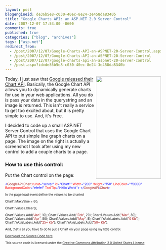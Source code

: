 ```yaml
---
layout: post
blogengineid: de36b5e8-c030-40ec-8e24-3e458da8340b
title: "Google Charts API: an ASP.NET 2.0 Server Control"
date: 2007-12-07 17:53:00 -0600
comments: true
published: true
categories: ["blog", "archives"]
tags: ["asp.net"]
redirect_from: 
  - /post/2007/12/07/Google-Charts-API-an-ASPNET-20-Server-Control.aspx
  - /post/2007/12/07/Google-Charts-API-an-ASPNET-20-Server-Control
  - /post/2007/12/07/google-charts-api-an-aspnet-20-server-control
  - /post.aspx?id=de36b5e8-c030-40ec-8e24-3e458da8340b
---
```

<!-- more -->

<img style="width: 210px; height: 331px;" src="http://pietschsoft.net/download/blog/1429/SimpleASPNETGoogleChartAPIControl.png" border="0" alt="" width="210" height="331" align="right" />Today, I just saw that <a href="http://code.google.com/apis/chart">Google released their Chart API</a>. Basically, the Google Chart API allows you to dynamically generate charts for use in your web applications. All you do is pass your data in the querystring and an image is returned. This isn't really a service to get too excited about, but it is pretty simple to use. And, it's Free.

I decided to code up a small ASP.NET Server Control that uses the Google Chart API to put simple line graph charts on a page. The image on the right is actually a screenshot I took after using my new control to add a couple charts to a page.
<h3>How to use this control:</h3>

Put the Chart control on the page:

<span style="font-size: x-small;">

<span style="color: #0000ff; font-size: x-small;"><</span><span style="color: #a31515; font-size: x-small;">GoogleAPI</span><span style="color: #0000ff; font-size: x-small;">:</span><span style="color: #a31515; font-size: x-small;">Chart</span><span style="font-size: x-small;"> </span><span style="color: #ff0000; font-size: x-small;">runat</span><span style="color: #0000ff; font-size: x-small;">="server"</span><span style="font-size: x-small;"> </span><span style="color: #ff0000; font-size: x-small;">id</span><span style="color: #0000ff; font-size: x-small;">="Chart1"</span><span style="font-size: x-small;"> 
 </span><span style="color: #ff0000; font-size: x-small;">Width</span><span style="color: #0000ff; font-size: x-small;">="200"</span><span style="font-size: x-small;"> </span><span style="color: #ff0000; font-size: x-small;">Height</span><span style="color: #0000ff; font-size: x-small;">="150"</span><span style="font-size: x-small;"> </span><span style="color: #ff0000; font-size: x-small;">LineColor</span><span style="color: #0000ff; font-size: x-small;">="ff0000"
 </span><span style="color: #ff0000; font-size: x-small;">BackgroundColor</span><span style="color: #0000ff; font-size: x-small;">="efefef"
 </span><span style="color: #ff0000; font-size: x-small;">ToolTip</span><span style="color: #0000ff; font-size: x-small;">="Hello World">
 </span><span style="color: #0000ff; font-size: x-small;"></</span><span style="color: #a31515; font-size: x-small;">GoogleAPI</span><span style="color: #0000ff; font-size: x-small;">:</span><span style="color: #a31515; font-size: x-small;">Chart</span><span style="color: #0000ff; font-size: x-small;">></span>
</span>

In the page load event define the values to be charted

<span style="color: #0000ff; font-size: x-small;"><span style="font-size: x-small;">

Chart1.MaxValue = 60;
 
 Chart1.Values.Clear();
 
 Chart1.Values.Add(<span style="color: #a31515; font-size: x-small;">"Jan"</span><span style="font-size: x-small;">, 10);
 Chart1.Values.Add(</span><span style="color: #a31515; font-size: x-small;">"Feb"</span><span style="font-size: x-small;">, 20);
 Chart1.Values.Add(</span><span style="color: #a31515; font-size: x-small;">"Mar"</span><span style="font-size: x-small;">, 30);
 Chart1.Values.Add(</span><span style="color: #a31515; font-size: x-small;">"Apr"</span><span style="font-size: x-small;">, 50);
 Chart1.Values.Add(</span><span style="color: #a31515; font-size: x-small;">"May"</span><span style="font-size: x-small;">, 5);
 Chart1.YAxisLabels.Add(</span><span style="color: #a31515; font-size: x-small;">"0 Kb"</span><span style="font-size: x-small;">);
 Chart1.YAxisLabels.Add(</span><span style="color: #a31515; font-size: x-small;">"25+ Kb"</span><span style="font-size: x-small;">);
 Chart1.YAxisLabels.Add(</span><span style="color: #a31515; font-size: x-small;">"50+ Kb"</span><span style="font-size: x-small;">);</span>
</span></span>

And, that's all you have to do to put a Chart on your page using my little control.

<a href="/download/blog/1429/SimpleASPNETGoogleChartAPIControl.zip">Download the Source Code here</a>

This source code is licensed under the <a href="http://creativecommons.org/licenses/by/3.0/us/">Creative Commons Attribution 3.0 United States License</a>.
